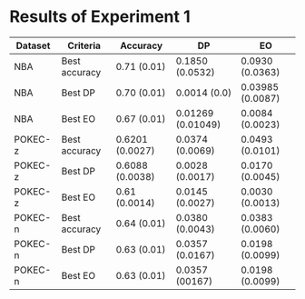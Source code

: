 # Results of Experiment 1


| Dataset | Criteria      | Accuracy        | DP                | EO               |
|---------|---------------|-----------------|-------------------|------------------|
| NBA     | Best accuracy | 0.71 (0.01)     | 0.1850 (0.0532)   | 0.0930 (0.0363)  |
| NBA     | Best DP       | 0.70 (0.01)     | 0.0014 (0.0)      | 0.03985 (0.0087) |
| NBA     | Best EO       | 0.67 (0.01)     | 0.01269 (0.01049) | 0.0084 (0.0023)  |
| POKEC-z | Best accuracy | 0.6201 (0.0027) | 0.0374 (0.0069)   | 0.0493 (0.0101)  |
| POKEC-z | Best DP       | 0.6088 (0.0038) | 0.0028 (0.0017)   | 0.0170 (0.0045)  |
| POKEC-z | Best EO       | 0.61 (0.0014)   | 0.0145 (0.0027)   | 0.0030 (0.0013)  |
| POKEC-n | Best accuracy | 0.64 (0.01)     | 0.0380 (0.0043)   | 0.0383 (0.0060)  |
| POKEC-n | Best DP       | 0.63 (0.01)     | 0.0357 (0.0167)   | 0.0198 (0.0099)  |
| POKEC-n | Best EO       | 0.63 (0.01)     | 0.0357 (00167)    | 0.0198 (0.0099)  |
